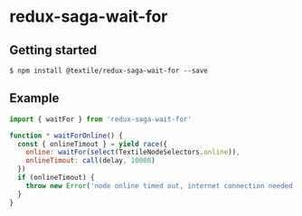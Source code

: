 # redux-saga-wait-for

## Getting started

`$ npm install @textile/redux-saga-wait-for --save`

## Example

```js
import { waitFor } from 'redux-saga-wait-for'

function * waitForOnline() {
  const { onlineTimout } = yield race({
    online: waitFor(select(TextileNodeSelectors.online)),
    onlineTimout: call(delay, 10000)
  })
  if (onlineTimout) {
    throw new Error('node online timed out, internet connection needed')
  }
}
```
